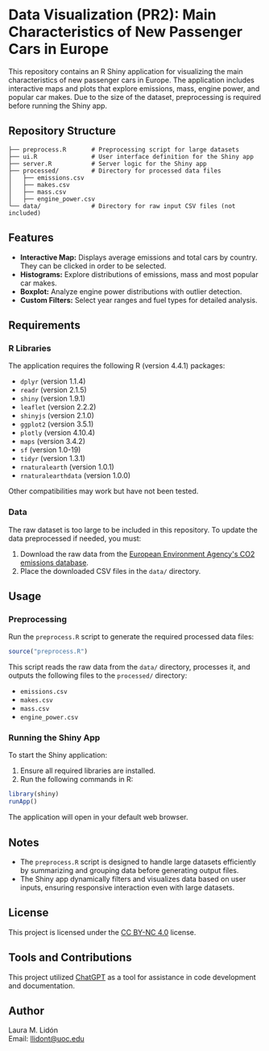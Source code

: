 # Data Visualization (PR2): Main Characteristics of New Passenger Cars in Europe

This repository contains an R Shiny application for visualizing the main characteristics of new passenger cars in Europe. The application includes interactive maps and plots that explore emissions, mass, engine power, and popular car makes. Due to the size of the dataset, preprocessing is required before running the Shiny app.

## Repository Structure

```
├── preprocess.R       # Preprocessing script for large datasets
├── ui.R               # User interface definition for the Shiny app
├── server.R           # Server logic for the Shiny app
├── processed/         # Directory for processed data files
│   ├── emissions.csv
│   ├── makes.csv
│   ├── mass.csv
│   ├── engine_power.csv
└── data/              # Directory for raw input CSV files (not included)
```

## Features

- **Interactive Map:** Displays average emissions and total cars by country. They can be clicked in order to be selected.
- **Histograms:** Explore distributions of emissions, mass and most popular car makes.
- **Boxplot:** Analyze engine power distributions with outlier detection.
- **Custom Filters:** Select year ranges and fuel types for detailed analysis.

## Requirements

### R Libraries
The application requires the following R (version 4.4.1) packages:
- `dplyr` (version 1.1.4)
- `readr` (version 2.1.5)
- `shiny` (version 1.9.1)
- `leaflet` (version 2.2.2)
- `shinyjs` (version 2.1.0)
- `ggplot2` (version 3.5.1)
- `plotly` (version 4.10.4)
- `maps` (version 3.4.2)
- `sf` (version 1.0-19)
- `tidyr` (version 1.3.1)
- `rnaturalearth` (version 1.0.1)
- `rnaturalearthdata` (version 1.0.0)

Other compatibilities may work but have not been tested.

### Data
The raw dataset is too large to be included in this repository. To update the data preprocessed if needed, you must:
1. Download the raw data from the [European Environment Agency's CO2 emissions database](https://co2cars.apps.eea.europa.eu/).
2. Place the downloaded CSV files in the `data/` directory.

## Usage

### Preprocessing
Run the `preprocess.R` script to generate the required processed data files:

```R
source("preprocess.R")
```
This script reads the raw data from the `data/` directory, processes it, and outputs the following files to the `processed/` directory:
- `emissions.csv`
- `makes.csv`
- `mass.csv`
- `engine_power.csv`

### Running the Shiny App
To start the Shiny application:

1. Ensure all required libraries are installed.
2. Run the following commands in R:

```R
library(shiny)
runApp()
```

The application will open in your default web browser.

## Notes

- The `preprocess.R` script is designed to handle large datasets efficiently by summarizing and grouping data before generating output files.
- The Shiny app dynamically filters and visualizes data based on user inputs, ensuring responsive interaction even with large datasets.

## License
This project is licensed under the [CC BY-NC 4.0](https://creativecommons.org/licenses/by-nc/4.0/deed.en) license.

## Tools and Contributions
This project utilized [ChatGPT](https://openai.com/chatgpt) as a tool for assistance in code development and documentation.

## Author
Laura M. Lidón  
Email: [llidont@uoc.edu](mailto:llidont@uoc.edu)

